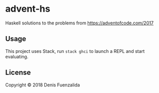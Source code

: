 # advent-hs

Haskell solutions to the problems from https://adventofcode.com/2017

## Usage

This project uses Stack, run `stack ghci` to launch a REPL and start evaluating.

## License

Copyright © 2018 Denis Fuenzalida

